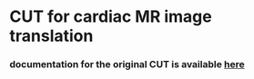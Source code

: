 # CUT for cardiac MR image translation
### documentation for the original CUT is available [here](./README_CUT.md)